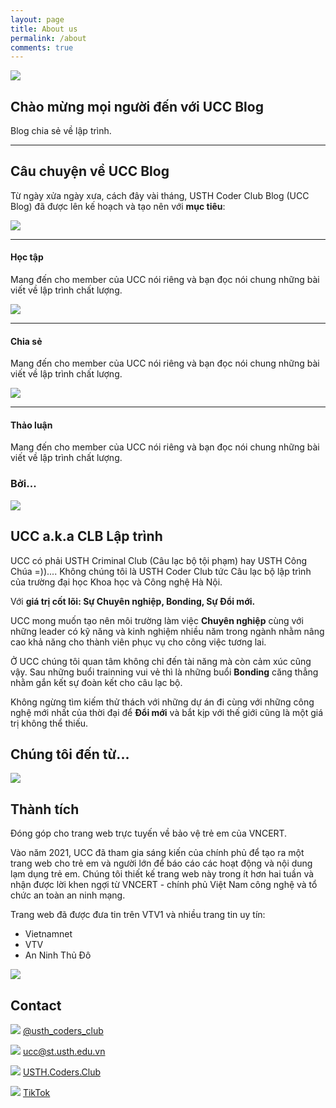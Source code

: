 ```yaml
---
layout: page
title: About us
permalink: /about
comments: true
---
```


<div class="justify-content-between">
<div class="col-md-12 pr-5">

<div class="d-md-flex container justify-content-center pb-4">
    <div class="d-flex col-xl-6 col-lg-6 col-md-6 col-sm-12 col-xs-12 justify-content-xl-end justify-content-lg-end justify-content-md-end justify-content-sm-center justify-content-xs-center">
        <img src="{{site.baseurl}}/assets/images/about-us/hamster.png">
    </div>
    <div class="col-xl-6 col-lg-6 col-md-6 col-sm-12 col-xs-12 pt-5 pr-4 d-flex justify-content-center flex-column">
        <h2 class="">Chào mừng mọi người đến với UCC Blog</h2>
        <p class="">Blog chia sẻ về lập trình.</p>
    </div>
</div>
<div><hr/></div>
<h2 class="pt-5">Câu chuyện về UCC Blog</h2>

<p>Từ ngày xửa ngày xưa, cách đây vài tháng, USTH Coder Club Blog (UCC Blog) đã được lên kế hoạch và tạo nên với <b>mục tiêu</b>:</p>

<div class="d-md-flex container justify-content-between pb-4" style="max-width:100%;">
    <div class="col-xl-3 col-lg-3 col-md-3 col-sm-12 col-xs-12 m-3">
        <img src="{{site.baseurl}}/assets/images/about-us/learning.png" style="max-width:30%;">
        <hr/>
        <h4>Học tập</h4>
        <p>Mang đến cho member của UCC nói riêng và bạn đọc nói chung những bài viết về lập trình chất lượng. </p>
    </div>
    <div class="col-xl-3 col-lg-3 col-md-3 col-sm-12 col-xs-12 m-3">
        <img src="{{site.baseurl}}/assets/images/about-us/sharing.png" style="max-width:30%">
        <hr/>
        <h4>Chia sẻ</h4>
        <p>Mang đến cho member của UCC nói riêng và bạn đọc nói chung những bài viết về lập trình chất lượng. </p>
    </div>
    <div class="col-xl-3 col-lg-3 col-md-3 col-sm-12 col-xs-12 m-3">
        <img src="{{site.baseurl}}/assets/images/about-us/discussing.png" style="max-width:30%">
        <hr/>
        <h4>Thảo luận</h4>
        <p>Mang đến cho member của UCC nói riêng và bạn đọc nói chung những bài viết về lập trình chất lượng. </p>
    </div>
</div>
<h3>Bởi...</h3>
<div class="text-center"><img src="{{site.baseurl}}/assets/images/about-us/banner.png" style="max-width:100%;align:center;" class="mb-4"></div>
<h2 class="">UCC a.k.a CLB Lập trình</h2>
<p class="mt-2 mb-2">UCC có phải USTH Criminal Club (Câu lạc bộ tội phạm) hay USTH Công Chúa =)).... Không chúng tôi là USTH Coder Club tức Câu lạc bộ lập trình của trường đại học Khoa học và Công nghệ Hà Nội.</p>
<p class="mt-2 mb-2">Với <b>giá trị cốt lõi: Sự Chuyên nghiệp, Bonding, Sự Đổi mới.</b></p>
<p class="mt-4">UCC mong muốn tạo nên môi trường làm việc <b>Chuyên nghiệp</b> cùng với những leader có kỹ năng và kinh nghiệm nhiều năm trong ngành nhằm nâng cao khả năng cho thành viên phục vụ cho công việc tương lai.</p>
<p>Ở UCC chúng tôi quan tâm không chỉ đến tài năng mà còn cảm xúc cũng vậy. Sau những buổi trainning vui vẻ thì là những buổi <b>Bonding</b> căng thẳng nhằm gắn kết sự đoàn kết cho câu lạc bộ.</p>
<p>Không ngừng tìm kiếm thử thách với những dự án đi cùng với những công nghệ mới nhất của thời đại để <b>Đổi mới</b> và bắt kịp với thế giới cũng là một giá trị không thể thiếu.</p>

<h2 class="pt-5">Chúng tôi đến từ...</h2>
<div class="text-center"><img src="{{site.baseurl}}/assets/images/about-us/mix.jpg" style="max-width:100%;"></div>

<h2 class="pt-5">Thành tích</h2>
<p>Đóng góp cho trang web trực tuyến về bảo vệ trẻ em của VNCERT.</p>
<p>Vào năm 2021, UCC đã tham gia sáng kiến ​​của chính phủ để tạo ra một trang web cho trẻ em và
người lớn để báo cáo các hoạt động và nội dung lạm dụng trẻ em. Chúng tôi thiết kế trang web này trong ít hơn hai tuần và nhận được lời khen ngợi từ VNCERT - chính phủ Việt Nam
công nghệ và tổ chức an toàn an ninh mạng.</p>
<div>
    <p>Trang web đã được đưa tin trên VTV1 và nhiều trang tin uy tín:</p>
    <ul>
        <li>Vietnamnet</li>
        <li>VTV</li>
        <li>An Ninh Thủ Đô</li>
    </ul>
</div>
<div class="text-center"><img src="{{site.baseurl}}/assets/images/about-us/vncert.png" style="max-width:100%;align:center;"></div>

<h2 class="pt-5">Contact</h2>
<div class="d-md-flex container justify-content-between" style="max-width:100%;">
    <div class="col-xl-6 col-lg-6 col-md-6 col-sm-12 col-xs-12">
        <p>
            <img src="{{site.baseurl}}/assets/images/about-us/ins.png" style="max-width:15%;">
            <a href="https://www.instagram.com/usth_coders_club/">@usth_coders_club</a>
        </p>
    </div>
    <div class="col-xl-6 col-lg-6 col-md-6 col-sm-12 col-xs-12">
        <p>
            <img src="{{site.baseurl}}/assets/images/about-us/mail.png" style="max-width:15%;">
            <a href="mailto:ucc@st.usth.edu.vn">ucc@st.usth.edu.vn</a>
        </p>
    </div>
</div>
<div class="d-md-flex container justify-content-between" style="max-width:100%;">
    <div class="col-xl-6 col-lg-6 col-md-6 col-sm-12 col-xs-12">
        <p>
            <img src="{{site.baseurl}}/assets/images/about-us/fb.png" style="max-width:15%;">
            <a href="https://www.facebook.com/USTH.Coders.Club">USTH.Coders.Club</a>
        </p>
    </div>
    <div class="col-xl-6 col-lg-6 col-md-6 col-sm-12 col-xs-12">
        <p>
            <img src="{{site.baseurl}}/assets/images/about-us/tiktok.png" style="max-width:15%;">
            <a href="#">TikTok</a>
        </p>
    </div>
</div>
</div>
</div>
